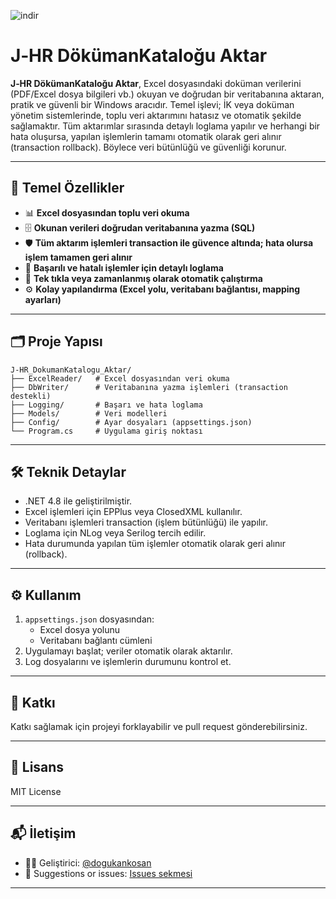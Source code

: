 
![indir](https://github.com/user-attachments/assets/1cf4d5e0-965d-46d0-bd35-9b8e13310371)

# J‑HR DökümanKataloğu Aktar

**J‑HR DökümanKataloğu Aktar**, Excel dosyasındaki doküman verilerini (PDF/Excel dosya bilgileri vb.) okuyan ve doğrudan bir veritabanına aktaran, pratik ve güvenli bir Windows aracıdır. Temel işlevi; İK veya doküman yönetim sistemlerinde, toplu veri aktarımını hatasız ve otomatik şekilde sağlamaktır. Tüm aktarımlar sırasında detaylı loglama yapılır ve herhangi bir hata oluşursa, yapılan işlemlerin tamamı otomatik olarak geri alınır (transaction rollback). Böylece veri bütünlüğü ve güvenliği korunur.

---

## 🚀 Temel Özellikler

- 📊 **Excel dosyasından toplu veri okuma**
- 🗄️ **Okunan verileri doğrudan veritabanına yazma (SQL)**
- 🛡️ **Tüm aktarım işlemleri transaction ile güvence altında; hata olursa işlem tamamen geri alınır**
- 📝 **Başarılı ve hatalı işlemler için detaylı loglama**
- 🔄 **Tek tıkla veya zamanlanmış olarak otomatik çalıştırma**
- ⚙️ **Kolay yapılandırma (Excel yolu, veritabanı bağlantısı, mapping ayarları)**

---

## 🗂 Proje Yapısı

```
J‑HR_DokumanKatalogu_Aktar/
├── ExcelReader/   # Excel dosyasından veri okuma
├── DbWriter/      # Veritabanına yazma işlemleri (transaction destekli)
├── Logging/       # Başarı ve hata loglama
├── Models/        # Veri modelleri
├── Config/        # Ayar dosyaları (appsettings.json)
└── Program.cs     # Uygulama giriş noktası
```

---

## 🛠️ Teknik Detaylar

- .NET 4.8 ile geliştirilmiştir.
- Excel işlemleri için EPPlus veya ClosedXML kullanılır.
- Veritabanı işlemleri transaction (işlem bütünlüğü) ile yapılır.
- Loglama için NLog veya Serilog tercih edilir.
- Hata durumunda yapılan tüm işlemler otomatik olarak geri alınır (rollback).

---

## ⚙️ Kullanım

1. `appsettings.json` dosyasından:
    - Excel dosya yolunu
    - Veritabanı bağlantı cümleni
2. Uygulamayı başlat; veriler otomatik olarak aktarılır.
3. Log dosyalarını ve işlemlerin durumunu kontrol et.


---

## 🤝 Katkı

Katkı sağlamak için projeyi forklayabilir ve pull request gönderebilirsiniz.

---

## 📄 Lisans

MIT License

---

## 📬 İletişim

- 👨‍💻 Geliştirici: [@dogukankosan](https://github.com/dogukankosan)  
- 🐞 Suggestions or issues: [Issues sekmesi](https://github.com/dogukankosan/LogoWhatsappEntegrasyon/issues)

---

